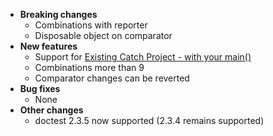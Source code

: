 * **Breaking changes**
    * Combinations with reporter
    * Disposable object on comparator
* **New features**
    * Support for [Existing Catch Project - with your main()](/doc/UsingCatch.md#existing-project---with-your-main)
    * Combinations more than 9
    * Comparator changes can be reverted
* **Bug fixes**
    * None
* **Other changes**
    * doctest 2.3.5 now supported (2.3.4 remains supported)
